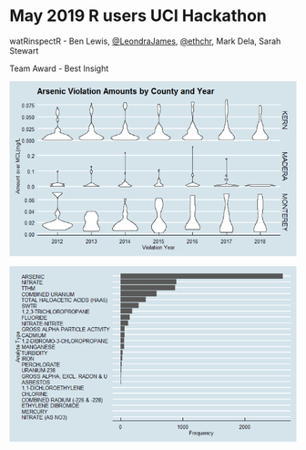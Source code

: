 #  May 2019 R users UCI Hackathon
watRinspectR - Ben Lewis, [@LeondraJames](https://github.com/LeondraJames), [@ethchr](https://github.com/ethchr), Mark Dela, Sarah Stewart

Team Award - Best Insight

![data](https://github.com/benleelewis/watRinspectR/blob/master/Rplot01.png)

![data4](https://github.com/benleelewis/watRinspectR/blob/master/Rplot04.png)
